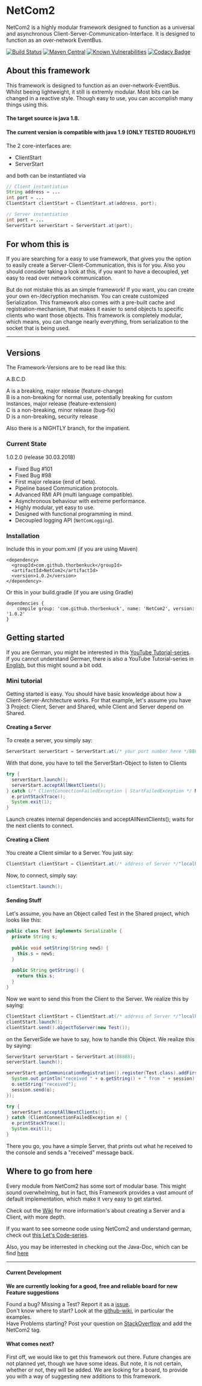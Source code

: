 # NetCom2

NetCom2 is a highly modular framework designed to function as a universal and asynchronous Client-Server-Communication-Interface.
It is designed to function as an over-network EventBus.

[![Build Status](https://travis-ci.org/ThorbenKuck/NetCom2.svg?branch=master)](https://travis-ci.org/ThorbenKuck/NetCom2) 
[![Maven Central](https://maven-badges.herokuapp.com/maven-central/com.github.thorbenkuck/NetCom2/badge.svg)](https://maven-badges.herokuapp.com/maven-central/com.github.thorbenkuck/NetCom2) 
[![Known Vulnerabilities](https://snyk.io/test/github/thorbenkuck/NetCom2/badge.svg)](https://snyk.io/test/github/thorbenkuck/NetCom2) 
[![Codacy Badge](https://api.codacy.com/project/badge/Grade/ffbef87b4f3f44f6863096df9c87d0a0)](https://www.codacy.com/app/thorben.kuck/NetCom2?utm_source=github.com&amp;utm_medium=referral&amp;utm_content=ThorbenKuck/NetCom2&amp;utm_campaign=Badge_Grade)

## About this framework

This framework is designed to function as an over-network-EventBus. Whilst beeing lightweight, it still is extremly modular. Most bits can be changed in a reactive style. Though easy to use, you can accomplish many things using this.

#### The target source is java 1.8.    
#### The current version is compatible with java 1.9 (ONLY TESTED ROUGHLY!)

The 2 core-interfaces are:

<ul>
<li>ClientStart</li>
<li>ServerStart</li>
</ul>

and both can be instantiated via
```java
// Client instantiation
String address = ...
int port = ...
ClientStart clientStart = ClientStart.at(address, port);

// Server instantiation
int port = ...
ServerStart serverStart = ServerStart.at(port);
```

## For whom this is

If you are searching for a easy to use framework, that gives you the option to easily create a Server-Client-Communication, this is for you. Also you should consider taking a look at this, if you want to have a decoupled, yet easy to read over network communication.

But do not mistake this as an simple framework! If you want, you can create your own en-/decryption mechanism. You can create customized Serialization. This framework also comes with a pre-built cache and registration-mechanism, that makes it easier to send objects to specific clients who want those objects. This framework is completely modular, which means, you can change nearly everything, from serialization to the socket that is being used.

----

## Versions

The Framework-Versions are to be read like this:

A.B.C.D

A is a breaking, major release (feature-change)    
B is a non-breaking for normal use, potentially breaking for custom Instances, major release (feature-extension)    
C is a non-breaking, minor release (bug-fix)    
D is a non-breaking, security release    

Also there is a NIGHTLY branch, for the impatient.

### Current State

1.0.2.0 (release 30.03.2018)
 * Fixed Bug #101
 * Fixed Bug #98
 * First major release (end of beta).
 * Pipeline based Communication protocols.
 * Advanced RMI API (multi language compatible).
 * Asynchronous behaviour with extreme performance.
 * Highly modular, yet easy to use.
 * Designed with functional programming in mind.
 * Decoupled logging API (<code>NetComLogging</code>).
 
 ### Installation
 
 Include this in your pom.xml (if you are using Maven)
 
 ```
 <dependency>
   <groupId>com.github.thorbenkuck</groupId>
   <artifactId>NetCom2</artifactId>
   <version>1.0.2</version>
 </dependency>
 ```
 
 Or this in your build.gradle (if you are using Gradle)
 
 ```
 dependencies {
     compile group: 'com.github.thorbenkuck', name: 'NetCom2', version: '1.0.2'
 }
 ```

## Getting started

If you are German, you might be interested in this [YouTube Tutorial-series](https://www.youtube.com/watch?v=YvyLHyt0k3k&list=PLUUnTdOVEgvIqNxqAUL8388A73Yzpn57E).    
If you cannot understand German, there is also a YouTube Tutorial-series in [English](https://www.youtube.com/watch?v=V33a8jRrp00&list=PLUUnTdOVEgvLKEQ7vD4Z3CL_0jb6u__ay), but this might sound a bit odd.

### Mini tutorial

Getting started is easy. You should have basic knowledge about how a Client-Server-Architecture works. For that example, let's assume you have 3 Project: Client, Server and Shared, while Client and Server depend on Shared.

#### Creating a Server

To create a server, you simply say:

```java
ServerStart serverStart = ServerStart.at(/* your port number here */88888);
```

With that done, you have to tell the ServerStart-Object to listen to Clients

```java
try {
  serverStart.launch();
  serverStart.acceptAllNextClients();
} catch (/* ClientConnectionFailedException | StartFailedException */ NetComException e) {
  e.printStackTrace();
  System.exit(1);
}
```

Launch creates internal dependencies and acceptAllNextClients(); waits for the next clients to connect.

#### Creating a Client

You create a Client similar to a Server. You just say:

```java
ClientStart clientStart = ClientStart.at(/* address of Server */"localhost", /* port of Server*/88888);
```

Now, to connect, simply say:

```java 
clientStart.launch();
```

#### Sending Stuff

Let's assume, you have an Object called Test in the Shared project, which looks like this:

```java
public class Test implements Serializable {
  private String s;
  
  public void setString(String newS) {
    this.s = newS;
  }
  
  public String getString() {
    return this.s;
  }
}
```

Now we want to send this from the Client to the Server. We realize this by saying:

```java
ClientStart clientStart = ClientStart.at(/* address of Server */"localhost", /* port of Server*/88888);
clientStart.launch();
clientStart.send().objectToServer(new Test());
```

on the ServerSide we have to say, how to handle this Object. We realize this by saying:

```java
ServerStart serverStart = ServerStart.at(88888);
serverStart.launch();

serverStart.getCommunicationRegistration().register(Test.class).addFirst((session, o) -> {
  System.out.println("received " + o.getString() + " from " + session);
  o.setString("received");
  session.send(o);
});

try {
  serverStart.acceptAllNextClients();
} catch (ClientConnectionFailedException e) {
  e.printStackTrace();
  System.exit(1);
}
```

There you go, you have a simple Server, that prints out what he received to the console and sends a "received" message back.

## Where to go from here

Every module from NetCom2 has some sort of modular base. This might sound overwhelming, but in fact, this Framework provides a vast amount of default implementation, which make it very easy to get started.

Check out the [Wiki](https://github.com/ThorbenKuck/NetCom2/wiki) for more information's about creating a Server and a Client, with more depth.

If you want to see someone code using NetCom2 and understand german, check out [this Let's Code-series](https://www.youtube.com/watch?v=b8y5eJbmUvs&list=PLUUnTdOVEgvKSiaWfWuhwLJfmwZIHkvGV).

Also, you may be interrested in checking out the Java-Doc, which can be find [here](https://thorbenkuck.github.io/NetCom2/apidocs/)

----
#### Current Development

__We are currently looking for a good, free and reliable board for new Feature suggestions__

Found a bug? Missing a Test? Report it as a [issue](https://github.com/ThorbenKuck/NetCom2/issues).    
Don't know where to start? Look at the [github-wiki](https://github.com/ThorbenKuck/NetCom2/wiki), in particular the examples.     
Have Problems starting? Post your question on [StackOverflow](https://stackoverflow.com/questions/ask?tags=java+NetCom2) and add the NetCom2 tag.

#### What comes next?

First off, we would like to get this framework out there. Future changes are not planned yet, though we have some ideas. But note, it is not certain, whether or not, they will be added. We are looking for a board, to provide you with a way of suggesting new additions to this framework.
